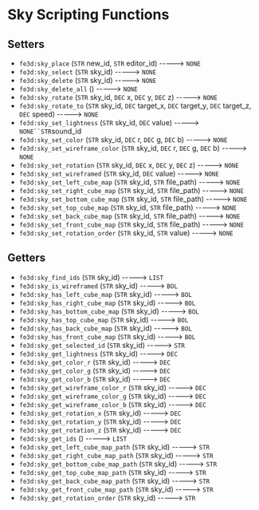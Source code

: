 # Sky Scripting Functions

## Setters

- `fe3d:sky_place` (`STR` new_id, `STR` editor_id) -----> `NONE`
- `fe3d:sky_select` (`STR` sky_id) -----> `NONE`
- `fe3d:sky_delete` (`STR` sky_id) -----> `NONE`
- `fe3d:sky_delete_all` () -----> `NONE`
- `fe3d:sky_rotate` (`STR` sky_id, `DEC` x, `DEC` y, `DEC` z) -----> `NONE`
- `fe3d:sky_rotate_to` (`STR` sky_id, `DEC` target_x, `DEC` target_y, `DEC` target_z, `DEC` speed) -----> `NONE`
- `fe3d:sky_set_lightness` (`STR` sky_id, `DEC` value) -----> `NONE``STR`sound_id
- `fe3d:sky_set_color` (`STR` sky_id, `DEC` r, `DEC` g, `DEC` b) -----> `NONE`
- `fe3d:sky_set_wireframe_color` (`STR` sky_id, `DEC` r, `DEC` g, `DEC` b) -----> `NONE`
- `fe3d:sky_set_rotation` (`STR` sky_id, `DEC` x, `DEC` y, `DEC` z) -----> `NONE`
- `fe3d:sky_set_wireframed` (`STR` sky_id, `DEC` value) -----> `NONE`
- `fe3d:sky_set_left_cube_map` (`STR` sky_id, `STR` file_path) -----> `NONE`
- `fe3d:sky_set_right_cube_map` (`STR` sky_id, `STR` file_path) -----> `NONE`
- `fe3d:sky_set_bottom_cube_map` (`STR` sky_id, `STR` file_path) -----> `NONE`
- `fe3d:sky_set_top_cube_map` (`STR` sky_id, `STR` file_path) -----> `NONE`
- `fe3d:sky_set_back_cube_map` (`STR` sky_id, `STR` file_path) -----> `NONE`
- `fe3d:sky_set_front_cube_map` (`STR` sky_id, `STR` file_path) -----> `NONE`
- `fe3d:sky_set_rotation_order` (`STR` sky_id, `STR` value) -----> `NONE`

## Getters

- `fe3d:sky_find_ids` (`STR` sky_id) -----> `LIST`
- `fe3d:sky_is_wireframed` (`STR` sky_id) -----> `BOL`
- `fe3d:sky_has_left_cube_map` (`STR` sky_id) -----> `BOL`
- `fe3d:sky_has_right_cube_map` (`STR` sky_id) -----> `BOL`
- `fe3d:sky_has_bottom_cube_map` (`STR` sky_id) -----> `BOL`
- `fe3d:sky_has_top_cube_map` (`STR` sky_id) -----> `BOL`
- `fe3d:sky_has_back_cube_map` (`STR` sky_id) -----> `BOL`
- `fe3d:sky_has_front_cube_map` (`STR` sky_id) -----> `BOL`
- `fe3d:sky_get_selected_id` (`STR` sky_id) -----> `STR`
- `fe3d:sky_get_lightness` (`STR` sky_id) -----> `DEC`
- `fe3d:sky_get_color_r` (`STR` sky_id) -----> `DEC`
- `fe3d:sky_get_color_g` (`STR` sky_id) -----> `DEC`
- `fe3d:sky_get_color_b` (`STR` sky_id) -----> `DEC`
- `fe3d:sky_get_wireframe_color_r` (`STR` sky_id) -----> `DEC`
- `fe3d:sky_get_wireframe_color_g` (`STR` sky_id) -----> `DEC`
- `fe3d:sky_get_wireframe_color_b` (`STR` sky_id) -----> `DEC`
- `fe3d:sky_get_rotation_x` (`STR` sky_id) -----> `DEC`
- `fe3d:sky_get_rotation_y` (`STR` sky_id) -----> `DEC`
- `fe3d:sky_get_rotation_z` (`STR` sky_id) -----> `DEC`
- `fe3d:sky_get_ids` () -----> `LIST`
- `fe3d:sky_get_left_cube_map_path` (`STR` sky_id) -----> `STR`
- `fe3d:sky_get_right_cube_map_path` (`STR` sky_id) -----> `STR`
- `fe3d:sky_get_bottom_cube_map_path` (`STR` sky_id) -----> `STR`
- `fe3d:sky_get_top_cube_map_path` (`STR` sky_id) -----> `STR`
- `fe3d:sky_get_back_cube_map_path` (`STR` sky_id) -----> `STR`
- `fe3d:sky_get_front_cube_map_path` (`STR` sky_id) -----> `STR`
- `fe3d:sky_get_rotation_order` (`STR` sky_id) -----> `STR`
